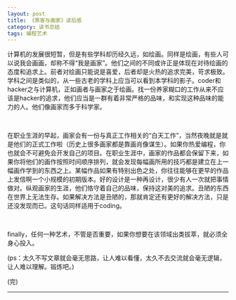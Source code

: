 ```yaml
---
layout: post
title: 《黑客与画家》读后感
category: 读书总结
tags: 编程艺术
---
```


计算机的发展很短暂，但是有些学科却历经久远，如绘画。同样是绘画，有些人可以说我会画画，却称不得“我是画家”。他们之间的不同或许正是体现在对待绘画的态度和追求上。前者对绘画只能说是喜爱，后者却是火热的追求完美，苛求极致。学科之间是类似的，从一些古老的学科上应当可以看到本学科的影子。coder和hacker之与计算机，正如画者与画家之于绘画。找一份养家糊口的工作从来不应该是hacker的追求，他们应当是一群有着非常严格的品味，和实现这种品味的能力的人。他们像画家而多于科学家。

<BR/>

在职业生涯的早起，画家会有一份与真正工作相关的“白天工作”，当然夜晚就是就是他们的正式工作啦（历史上很多画家都是靠画肖像谋生）。如果你热爱编程，你也就会不可避免会开发自己的项目。在职业生涯中，画家的作品都会保留下来，如果你将他们的画作按照时间顺序排列，就会发现每幅画所用的技巧都是建立在上一幅画作学到的东西之上。某幅作品如果有特别出色之处，你往往能够在更早的作品上发信啊一个小规模的初期版本。好的设计是一种再设计，很少有人一次就把事情做对。纵观画家的生涯，他们恪守着自己的品味，保持这对美的追求。丑陋的东西在世界上无法生存。如果解决方法是丑陋的，那就肯定还有更好的解决方法，只是还没发现而已。这句话同样适用于coding。

<BR/>

finally，任何一种艺术，不管是否重要，如果你想要在该领域出类拔萃，就必须全身心投入。


(ps：太久不写文章就会毫无思路，让人难以看懂，太久不去交流就会毫无逻辑，让人难以理解。锻炼吧。)

(完)


---



